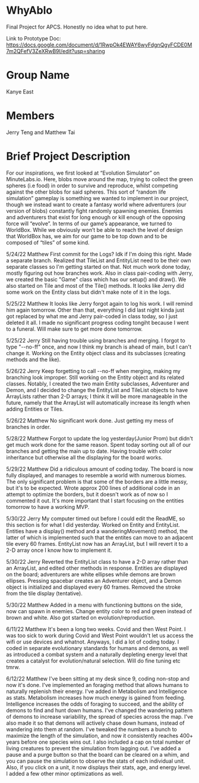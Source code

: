 # WhyAblo
Final Project for APCS. Honestly no idea what to put here.

Link to Prototype Doc: https://docs.google.com/document/d/1RwpOk4EWAY6wyFdgnQgyFCDE0M7m2QFefV3ZeXRwB9I/edit?usp=sharing

# Group Name
Kanye East

# Members
Jerry Teng and Matthew Tai

# Brief Project Description
For our inspirations, we first looked at “Evolution Simulator” on MinuteLabs.io. Here, blobs move around the map, trying to collect the green spheres (i.e food) in order to survive and reproduce, whilst competing against the other blobs for said spheres. This sort of “random life simulation” gameplay is something we wanted to implement in our project, though we instead want to create a fantasy world where adventurers (our version of blobs) constantly fight randomly spawning enemies. Enemies and adventurers that exist for long enough or kill enough of the opposing force will “evolve”. In terms of our game’s appearance, we turned to WorldBox. While we obviously won’t be able to reach the level of design that WorldBox has, we aim for our game to be top down and to be composed of  “tiles” of some kind.

5/24/22 Matthew
First commit for the Logs? Idk if I'm doing this right. 
Made a separate branch. Realized that TileList and EntityList need to be their own separate classes so I'm getting started on that. Not much work done today, mostly figuring out how branches work. Also in class pair-coding with Jerry, we created the basic "Game" class which has our setup() and draw(). We also started on Tile and most of the Tile() methods. It looks like Jerry did some work on the Entity class but didn't make note of it in the logs.

5/25/22 Matthew
It looks like Jerry forgot again to log his work. I will remind him again tomorrow. Other than that, everything I did last night kinda just got replaced by what me and Jerry pair-coded in class today, so I just deleted it all. I made no significant progress coding tongiht because I went to a funeral. Will make sure to get more done tomorrow.

5/25/22 Jerry
Still having trouble using branches and merging. I forgot to type "--no-ff" once, and now I think my branch is ahead of main, but I can't change it. Working on the Entity object class and its subclasses (creating methods and the like).

5/26/22 Jerry
Keep forgetting to call --no-ff when merging, making my branching look improper. Still working on the Entity object and its related classes. Notably, I created the two main Entity subclasses, Adventurer and Demon, and I decided to change the EntityList and TileList objects to have ArrayLists rather than 2-D arrays; I think it will be more manageable in the future, namely that the ArrayList will automatically increase its length when adding Entities or Tiles.

5/26/22 Matthew
No significant work done. Just getting my mess of branches in order.

5/28/22 Matthew
Forgot to update the log yesterday(Junior Prom) but didn't get much work done for the same reason.
Spent today sorting out all of our branches and getting the main up to date.
Having trouble with color inheritance but otherwise all the displaying for the board works.

5/29/22 Matthew
Did a ridiculous amount of coding today. The board is now fully displayed, and manages to resemble a world with numerous biomes. The only significant problem is that some of the borders are a little messy, but it's to be expected. Wrote approx 200 lines of additional code in an attempt to optimize the borders, but it doesn't work as of now so I commented it out. It's more important that I start focusing on the entities tomorrow to have a working MVP.

5/30/22 Jerry
My computer timed out before I could edit the ReadME, so this section is for what I did yesterday. Worked on Entity and EntityList. Entities have a display() method and a wanderingMovement() method, the latter of which is implemented such that the entites can move to an adjacent tile every 60 frames. EntityList now has an ArrayList, but I will revert it to a 2-D array once I know how to implement it. 

5/30/22 Jerry
Reverted the EntityList class to have a 2-D array rather than an ArrayList, and edited other methods in response. Entities are displayed on the board; adventurers are white ellipses while demons are brown ellipses. Pressing spacebar creates an Adventurer object, and a Demon object is initialized and displayed every 60 frames. Removed the stroke from the tile display (tentative). 

5/30/22 Matthew
Added in a menu with functioning buttons on the side, now can spawn in enemies. Change entity color to red and green instead of brown and white. Also got started on evolution/reproduction.


6/11/22 Matthew
It's been a long two weeks. Covid and then West Point. I was too sick to work during Covid and West Point wouldn't let us access the wifi or use devices and whatnot. Anyways, I did a lot of coding today. I coded in separate evolutionary standards for humans and demons, as well as introduced a combat system and a naturally depleting energy level that creates a catalyst for evolution/natural selection. Will do fine tuning etc tmrw.

6/12/22 Matthew
I've been sitting at my desk since 9, coding non-stop and now it's done. I've implemented an foraging method that allows humans to naturally replenish their energy. I've added in Metabolism and Intelligence as stats. Metabolism increases how much energy is gained from feeding. Intelligence increases the odds of foraging to succeed, and the ability of demons to find and hunt down humans. I've changed the wandering pattern of demons to increase variability, the spread of species across the map. I've also made it so that demons will actively chase down humans, instead of wandering into them at random. I've tweaked the numbers a bunch to maximize the length of the simulation, and now it consistently reaches 400+ years before one species wins out. I also included a cap on total number of living creatures to prevent the simulation from lagging out. I've added a pause and a purge button so that the board can be cleared on a whim, and you can pause the simulation to observe the stats of each individual unit. Also, if you click on a unit, it now displays their stats, age, and energy level. I added a few other minor optimizations as well.

